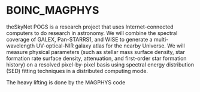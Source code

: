 # BOINC_MAGPHYS

theSkyNet POGS is a research project that uses Internet-connected computers to do research in astronomy. 
We will combine the spectral coverage of GALEX, Pan-STARRS1, and WISE to generate a multi-wavelength UV-optical-NIR galaxy atlas for the nearby Universe. 
We will measure physical parameters (such as stellar mass surface density, star formation rate surface density, attenuation, and first-order star formation history) on a resolved pixel-by-pixel basis using spectral energy distribution (SED) fitting techniques in a distributed computing mode. 

The heavy lifting is done by the MAGPHYS code